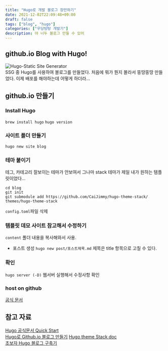 ```yaml
---
title: "Hugo로 개발 블로그 장만하기"
date: 2021-12-02T22:09:48+09:00
draft: false
tags: ["blog", "hugo"]
categories: ["우당탕탕 개발기"]
description: 야 너두 블로그 만들 수 있어
---
```


## github.io Blog with Hugo!
![Hugo-Static Site Generator](https://blog.chodaeho.com/images/blog/2021/01/hugo-logo.png)  
SSG 중 Hugo를 사용하여 블로그를 만들었다. 처음에 뭐가 뭔지 몰라서 뚱땅뚱땅 만들었다. 
이제 배포를 해야하는데 어떻게 하더라...

## github.io 만들기 
### Install Hugo
`brew install hugo`
`hugo version`
### 사이트 폴더 만들기
`hugo new site blog`
### 테마 붙이기
테그, 카테고리 잘보이는 테마가 안보여서 그나마 stack 테마가 제일 내가 원하는 템플릿이었다...
```
cd blog
git init
git submodule add https://github.com/CaiJimmy/hugo-theme-stack/ themes/hugo-theme-stack
```
`config.toml`파일 삭제  
### 템플릿 데모 사이트 참고해서 수정하기
`content` 폴더 내용을 복사해와서 사용. 
- 포스트 생성
  `hugo new post/포스트제목.md` 제목은 title 항목으로 고칠 수 있다.
### 확인
`hugo server (-D)` 웹서버 실행해서 수정사항 확인
### host on github
[공식 문서](https://gohugo.io/hosting-and-deployment/hosting-on-github/)
## 참고 자료
[Hugo 공식문서 Quick Start](https://gohugo.io/getting-started/quick-start/#step-3-add-a-theme)  
[Hugo로 Github.io 블로그 만들기](https://github.com/Integerous/Integerous.github.io)
[Hugo theme Stack doc](https://docs.stack.jimmycai.com/)  
[초보자 Hugo 블로그 구축기](https://key4920.github.io/p/%EC%B4%88%EB%B3%B4%EC%9E%90-hugo-%EB%B8%94%EB%A1%9C%EA%B7%B8-%EA%B5%AC%EC%B6%95%EA%B8%B0/)
